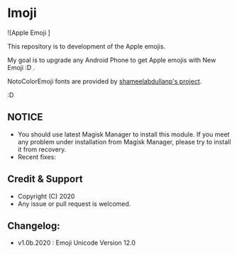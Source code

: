 # Imoji 


![Apple Emoji ]

This repository is to development of the Apple emojis.

My goal is to upgrade any Android Phone to get Apple emojis with New Emoji :D .
 
NotoColorEmoji fonts are provided by [shameelabdullanp's project](https://github.com/shameelabdullanp/droid-Emoji).

:D

## NOTICE

* You should use latest Magisk Manager to install this module. If you meet any problem under installation from Magisk Manager, please try to install it from recovery.
* Recent fixes:


## Credit & Support

* Copyright (C) 2020 
* Any issue or pull request is welcomed.

## Changelog:

* v1.0b.2020 : Emoji Unicode Version 12.0 


